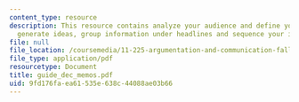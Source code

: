```yaml
---
content_type: resource
description: This resource contains analyze your audience and define your purpose,
  generate ideas, group information under headlines and sequence your ideas.
file: null
file_location: /coursemedia/11-225-argumentation-and-communication-fall-2006/9fd176faea61535e638c44088ae03b66_guide_dec_memos.pdf
file_type: application/pdf
resourcetype: Document
title: guide_dec_memos.pdf
uid: 9fd176fa-ea61-535e-638c-44088ae03b66
---
```

